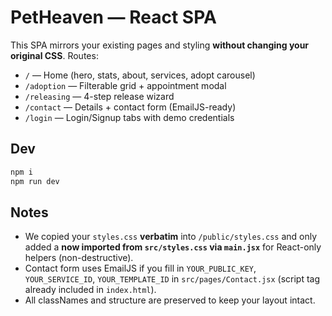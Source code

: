 # PetHeaven — React SPA

This SPA mirrors your existing pages and styling **without changing your original CSS**. Routes:

- `/` — Home (hero, stats, about, services, adopt carousel)
- `/adoption` — Filterable grid + appointment modal
- `/releasing` — 4-step release wizard
- `/contact` — Details + contact form (EmailJS-ready)
- `/login` — Login/Signup tabs with demo credentials

## Dev

```bash
npm i
npm run dev
```

## Notes

- We copied your `styles.css` **verbatim** into `/public/styles.css` and only added a **now imported from `src/styles.css` via `main.jsx`** for React-only helpers (non-destructive).
- Contact form uses EmailJS if you fill in `YOUR_PUBLIC_KEY`, `YOUR_SERVICE_ID`, `YOUR_TEMPLATE_ID` in `src/pages/Contact.jsx` (script tag already included in `index.html`).
- All classNames and structure are preserved to keep your layout intact.
